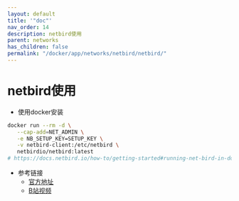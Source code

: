 ```yaml
---
layout: default
title: '"doc"'
nav_order: 14
description: netbird使用
parent: networks
has_children: false
permalink: "/docker/app/networks/netbird/netbird/"
---
```


# netbird使用

- 使用docker安装

```bash
docker run --rm -d \
   --cap-add=NET_ADMIN \
   -e NB_SETUP_KEY=SETUP_KEY \
   -v netbird-client:/etc/netbird \
   netbirdio/netbird:latest
# https://docs.netbird.io/how-to/getting-started#running-net-bird-in-docker
```

- 参考链接
  - [官方地址](https://app.netbird.io)
  - [B站视频](https://www.bilibili.com/video/BV1hm4y1G7P4/?buvid=XX830E687E1A6043634FE5BA62D04AE61B60C&is_story_h5=false&mid=KVrRvQIgah%2BvjvHS%2FHBsSQ%3D%3D&p=1&plat_id=106&share_from=ugc&share_medium=android&share_plat=android&share_session_id=05eed0e5-fa80-4055-b974-b0626f52d8a0&share_source=WEIXIN&share_tag=s_i&spmid=main.space-contribution.0.0&timestamp=1700946217&unique_k=I33DBjq&up_id=1323796788)
